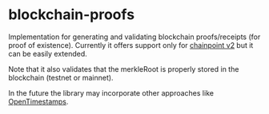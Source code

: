 blockchain-proofs
=================
Implementation for generating and validating blockchain proofs/receipts (for proof of existence). Currently it offers support only for [chainpoint v2](http://www.chainpoint.org/) but it can be easily extended.

Note that it also validates that the merkleRoot is properly stored in the blockchain (testnet or mainnet).

In the future the library may incorporate other approaches like [OpenTimestamps](https://github.com/opentimestamps).




